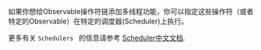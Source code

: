 如果你想给Observable操作符链添加多线程功能，你可以指定这些操作符（或者特定的Observable）在特定的调度器(Scheduler)上执行。

更多有关 `Schedulers ` 的信息请参考 [Scheduler中文文档](../docs/Scheduler.md).
